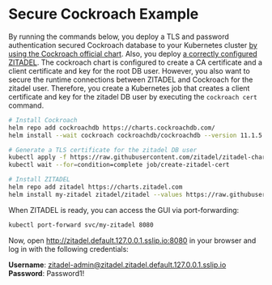 # Secure Cockroach Example

By running the commands below, you deploy a TLS and password authentication secured Cockroach database to your Kubernetes cluster [by using the Cockroach official chart](https://artifacthub.io/packages/helm/cockroachdb/cockroachdb).
Also, you deploy [a correctly configured ZITADEL](https://artifacthub.io/packages/helm/zitadel/zitadel).
The cockroach chart is configured to create a CA certificate and a client certificate and key for the root DB user.
However, you also want to secure the runtime connections between ZITADEL and Cockroach for the zitadel user.
Therefore, you create a Kubernetes job that creates a client certificate and key for the zitadel DB user by executing the `cockroach cert` command.

```bash
# Install Cockroach
helm repo add cockroachdb https://charts.cockroachdb.com/
helm install --wait cockroach cockroachdb/cockroachdb --version 11.1.5 --values https://raw.githubusercontent.com/zitadel/zitadel-charts/main/examples/4-cockroach-secure/cockroach-values.yaml

# Generate a TLS certificate for the zitadel DB user
kubectl apply -f https://raw.githubusercontent.com/zitadel/zitadel-charts/main/examples/4-cockroach-secure/zitadel-cert-job.yaml
kubectl wait --for=condition=complete job/create-zitadel-cert

# Install ZITADEL
helm repo add zitadel https://charts.zitadel.com
helm install my-zitadel zitadel/zitadel --values https://raw.githubusercontent.com/zitadel/zitadel-charts/main/examples/4-cockroach-secure/zitadel-values.yaml
```

When ZITADEL is ready, you can access the GUI via port-forwarding:

```bash
kubectl port-forward svc/my-zitadel 8080
```

Now, open http://zitadel.default.127.0.0.1.sslip.io:8080 in your browser and log in with the following credentials:

**Username**: zitadel-admin@zitadel.zitadel.default.127.0.0.1.sslip.io  
**Password**: Password1!
